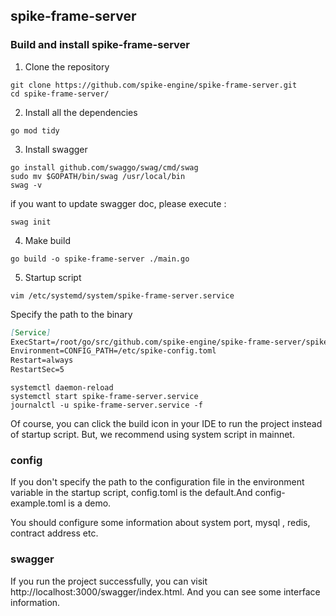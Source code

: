 ## spike-frame-server 

### Build and install spike-frame-server
1. Clone the repository
```shell
git clone https://github.com/spike-engine/spike-frame-server.git
cd spike-frame-server/
```
2. Install all the dependencies
```shell
go mod tidy
```
3. Install swagger
```shell
go install github.com/swaggo/swag/cmd/swag
sudo mv $GOPATH/bin/swag /usr/local/bin
swag -v
```
if you want to update swagger doc, please execute :
```shell
swag init
```
4. Make build
```shell
go build -o spike-frame-server ./main.go
```
5. Startup script
```shell
vim /etc/systemd/system/spike-frame-server.service
```
Specify the path to the binary
```markdown
[Service] 
ExecStart=/root/go/src/github.com/spike-engine/spike-frame-server/spike-frame-server
Environment=CONFIG_PATH=/etc/spike-config.toml
Restart=always
RestartSec=5 
```
```shell
systemctl daemon-reload
systemctl start spike-frame-server.service
journalctl -u spike-frame-server.service -f
```
Of course, you can click the build icon in your IDE to run the project instead of startup script.
But, we recommend using system script in mainnet.

### config
If you don't specify the path to the configuration file in the environment variable in the startup script, 
config.toml is the default.And config-example.toml is a demo.

You should configure some information about system port, mysql , redis, contract address etc.

### swagger
If you run the project successfully, you can visit http://localhost:3000/swagger/index.html.
And you can see some interface information.
